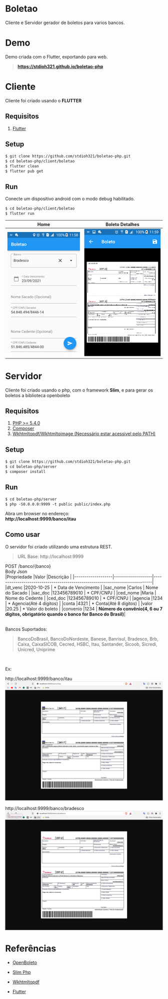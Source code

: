 # Boletao

Cliente e Servidor gerador de boletos para varios bancos.

# Demo
Demo criada com o Flutter, exportando para web.
> **https://stdioh321.github.io/boletao-php**


# Cliente
Cliente foi criado usando o **FLUTTER**

## Requisitos
1.  [Flutter](https://flutter.dev/docs/get-started/install)

## Setup
```
$ git clone https://github.com/stdioh321/boletao-php.git
$ cd boletao-php/client/boletao
$ flutter clean
$ flutter pub get
```
## Run
Conecte um dispositivo android com o modo debug habilitado.

 ```
 $ cd boletao-php/client/boletao
 $ flutter run
 ```

Home | Boleto Detalhes
:---:|:---:
![Home 1!](docs/screenshots/client_android_2.png "Home 1") | ![Boleto Detalhes 1!](docs/screenshots/client_android_3.png "Boleto Detalhes 1")



# Servidor
Cliente foi criado usando o php, com o framework **Slim**, e para gerar os boletos a biblioteca openboleto

## Requisitos
1. [PHP >= 5.4.0](https://www.php.net/manual/en/install.php)
2. [Composer](https://getcomposer.org/download/)
3. [Wkhtmltopdf/Wkhtmltoimage (Necessário estar acessivel pelo PATH)](https://wkhtmltopdf.org/)

## Setup
```
$ git clone https://github.com/stdioh321/boletao-php.git
$ cd boletao-php/server
$ composer install
```
## Run

 ```
 $ cd boletao-php/server
 $ php -S0.0.0.0:9999 -t public public/index.php
 ```
Abra um browser no endereço: <br/>
**http://localhost:9999/banco/itau**

## Como usar
O servidor foi criado utilizando uma estrutura REST.

> URL Base: http://localhost:9999 <br>

POST /banco/{banco}
<br>
Body Json
<br>
|Propriedade        |Valor              |Descrição                                                                    | 
|-------------------|-------------------|-----------------------------------------------------------------------------| 
|dt_venc            |2020-10-25         | * Data de Vencimento                                                        |
|sac_nome           |Carlos             | Nome do Sacado                                                              |
|sac_doc            |123456789010       | * CPF/CNPJ                                                                  |
|ced_nome           |Maria              | Nome do Cedente                                                             |
|ced_doc            |123456789010       | * CPF/CNPJ                                                                  |
|agencia            |1234               | * Agencia(Até 4 dígitos)                                                    |
|conta              |4321               | * Conta(Até 8 dígitos)                                                      |
|valor              |20.25              | * Valor do boleto                                                           |
|convenio           |1234               | **Número do convênio(4, 6 ou 7 dígitos, obrigatório quando o banco for Banco  do Brasil)**|



<br>
Bancos Suportados:

> BancoDoBrasil, BancoDoNordeste, Banese, Banrisul, Bradesco, Brb, Caixa, CaixaSICOB, Cecred, HSBC, Itau, Santander, Sicoob, Sicredi, Unicred, Uniprime

<br>

Ex:<br> 

http://localhost:9999/banco/itau
![Boleto Itau!](docs/screenshots/server_itau.png "Boleto Itaul")

http://localhost:9999/banco/bradesco
![Boleto Bradesco!](docs/screenshots/server_bradesco.png "Boleto Bradescol")




# Referências
- [OpenBoleto](https://github.com/openboleto/openboleto)

- [Slim Php](http://www.slimframework.com/)

- [Wkhtmltopdf](https://wkhtmltopdf.org/)

- [Flutter](https://flutter.dev/)
